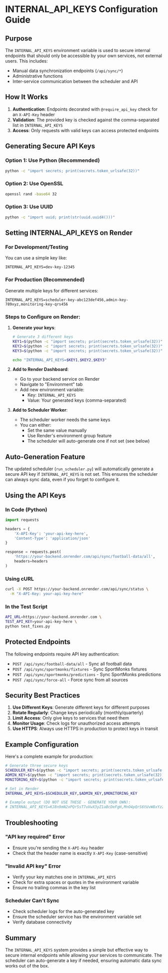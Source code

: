 # INTERNAL_API_KEYS Configuration Guide

## Purpose

The `INTERNAL_API_KEYS` environment variable is used to secure internal endpoints that should only be accessible by your own services, not external users. This includes:

- Manual data synchronization endpoints (`/api/sync/*`)
- Administrative functions
- Inter-service communication between the scheduler and API

## How It Works

1. **Authentication**: Endpoints decorated with `@require_api_key` check for an `X-API-Key` header
2. **Validation**: The provided key is checked against the comma-separated list in `INTERNAL_API_KEYS`
3. **Access**: Only requests with valid keys can access protected endpoints

## Generating Secure API Keys

### Option 1: Use Python (Recommended)
```bash
python -c "import secrets; print(secrets.token_urlsafe(32))"
```

### Option 2: Use OpenSSL
```bash
openssl rand -base64 32
```

### Option 3: Use UUID
```bash
python -c "import uuid; print(str(uuid.uuid4()))"
```

## Setting INTERNAL_API_KEYS on Render

### For Development/Testing
You can use a simple key like:
```
INTERNAL_API_KEYS=dev-key-12345
```

### For Production (Recommended)
Generate multiple keys for different services:
```
INTERNAL_API_KEYS=scheduler-key-abc123def456,admin-key-789xyz,monitoring-key-qrs456
```

### Steps to Configure on Render:

1. **Generate your keys**:
   ```bash
   # Generate 3 different keys
   KEY1=$(python -c "import secrets; print(secrets.token_urlsafe(32))")
   KEY2=$(python -c "import secrets; print(secrets.token_urlsafe(32))")
   KEY3=$(python -c "import secrets; print(secrets.token_urlsafe(32))")
   
   echo "INTERNAL_API_KEYS=$KEY1,$KEY2,$KEY3"
   ```

2. **Add to Render Dashboard**:
   - Go to your backend service on Render
   - Navigate to "Environment" tab
   - Add new environment variable:
     - Key: `INTERNAL_API_KEYS`
     - Value: Your generated keys (comma-separated)
   
3. **Add to Scheduler Worker**:
   - The scheduler worker needs the same keys
   - You can either:
     - Set the same value manually
     - Use Render's environment group feature
     - The scheduler will auto-generate one if not set (see below)

## Auto-Generation Feature

The updated scheduler (`run_scheduler.py`) will automatically generate a secure API key if `INTERNAL_API_KEYS` is not set. This ensures the scheduler can always sync data, even if you forget to configure it.

## Using the API Keys

### In Code (Python)
```python
import requests

headers = {
    'X-API-Key': 'your-api-key-here',
    'Content-Type': 'application/json'
}

response = requests.post(
    'https://your-backend.onrender.com/api/sync/football-data/all',
    headers=headers
)
```

### Using cURL
```bash
curl -X POST https://your-backend.onrender.com/api/sync/status \
  -H "X-API-Key: your-api-key-here"
```

### In the Test Script
```bash
API_URL=https://your-backend.onrender.com \
TEST_API_KEY=your-api-key-here \
python test_fixes.py
```

## Protected Endpoints

The following endpoints require API key authentication:

- `POST /api/sync/football-data/all` - Sync all football data
- `POST /api/sync/sportmonks/fixtures` - Sync SportMonks fixtures
- `POST /api/sync/sportmonks/predictions` - Sync SportMonks predictions
- `POST /api/sync/force-all` - Force sync from all sources

## Security Best Practices

1. **Use Different Keys**: Generate different keys for different purposes
2. **Rotate Regularly**: Change keys periodically (monthly/quarterly)
3. **Limit Access**: Only give keys to services that need them
4. **Monitor Usage**: Check logs for unauthorized access attempts
5. **Use HTTPS**: Always use HTTPS in production to protect keys in transit

## Example Configuration

Here's a complete example for production:

```bash
# Generate three secure keys
SCHEDULER_KEY=$(python -c "import secrets; print(secrets.token_urlsafe(32))")
ADMIN_KEY=$(python -c "import secrets; print(secrets.token_urlsafe(32))")
MONITORING_KEY=$(python -c "import secrets; print(secrets.token_urlsafe(32))")

# Set in Render
INTERNAL_API_KEYS=$SCHEDULER_KEY,$ADMIN_KEY,$MONITORING_KEY

# Example output (DO NOT USE THESE - GENERATE YOUR OWN):
# INTERNAL_API_KEYS=KJ8n9mN2xPQr5sT7uVwX3yZ1aBcDeFgH,MnO4pQrS6tUvW8xYz2AbC3dEfGhJ5kL,YzA1bC2dE3fG4hJ5kL6mN7oPqR8sT9uV
```

## Troubleshooting

### "API key required" Error
- Ensure you're sending the `X-API-Key` header
- Check that the header name is exactly `X-API-Key` (case-sensitive)

### "Invalid API key" Error
- Verify your key matches one in `INTERNAL_API_KEYS`
- Check for extra spaces or quotes in the environment variable
- Ensure no trailing commas in the key list

### Scheduler Can't Sync
- Check scheduler logs for the auto-generated key
- Ensure the scheduler service has the environment variable set
- Verify database connectivity

## Summary

The `INTERNAL_API_KEYS` system provides a simple but effective way to secure internal endpoints while allowing your services to communicate. The scheduler can auto-generate a key if needed, ensuring automatic data sync works out of the box.